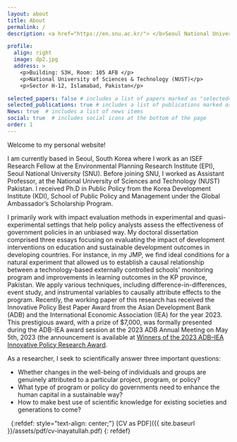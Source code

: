 ```yaml
---
layout: about
title: About
permalink: /
description: <a href="https://en.snu.ac.kr/"> </b>Seoul National University</b></a>. 

profile:
  align: right
  image: dp2.jpg
  address: >
    <p>Building: S3H, Room: 105 AFB </p>
    <p>National University of Sciences & Technology (NUST)</p>
    <p>Sector H-12, Islamabad, Pakistan</p>

selected_papers: false # includes a list of papers marked as "selected={true}"
selected_publications: true # includes a list of publications marked as "selected={true}"
News: true  # includes a list of news items
social: true  # includes social icons at the bottom of the page
order: 1
---                         
```

Welcome to my personal website!

I am currently based in Seoul, South Korea where I work as an ISEF Research Fellow at the Environmental Planning Research Institute (EPI), Seoul National University (SNU). Before joining SNU, I worked as Assistant Professor, at the National University of Sciences and Technology (NUST) Pakistan. I received Ph.D in Public Policy from the Korea Development Institute (KDI), School of Public Policy and Management under the Global Ambassador’s Scholarship Program.

I primarily work with impact evaluation methods in experimental and quasi-experimental settings that help policy analysts assess the effectiveness of government policies in an unbiased way. My doctoral dissertation comprised three essays focusing on evaluating the impact of development interventions on education and sustainable development outcomes in developing countries. For instance, in my JMP, we find ideal conditions for a natural experiment  that allowed us to establish a causal relationship between a technology-based externally controlled schools' monitoring program and improvements in learning outcomes  in the KP province, Pakistan. We apply various techniques, including difference-in-differences, event study, and instrumental variables to causally attribute effects to the program. Recently, the working paper of this research has received the Innovative Policy Best Paper Award from the Asian Development Bank (ADB) and the International Economic Association (IEA) for the year 2023. This prestigious award, with a prize of $7,000, was formally presented during the ADB-IEA award session at the 2023 ADB Annual Meeting on May 5th, 2023 (the announcement is available at <a href="https://events.development.asia/learning-events/winners-2023-adb-iea-innovative-policy-research-award"> Winners of the 2023 ADB–IEA Innovative Policy Research Award</a>.

As a researcher, I seek to scientifically answer three important questions: 

* Whether changes in the well-being of individuals and groups are genuinely attributed to a particular project, program, or policy?
* What type of program or policy do governments need to enhance the human capital in a sustainable way? 
* How to make best use of scientific knowledge for existing societies and generations to come?  
  
&nbsp;
{:refdef: style="text-align: center;"}
[CV as PDF]({{ site.baseurl }}/assets/pdf/cv-inayatullah.pdf) 
{: refdef}
&nbsp;
